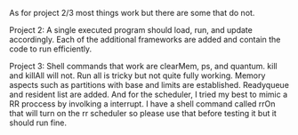 As for project 2/3 most things work but there are some that do not. 


Project 2: A single executed program should load, run, and update accordingly. Each of the additional frameworks are added and contain the
code to run efficiently.


Project 3: Shell commands that work are clearMem, ps, and quantum. kill and killAll will not. Run all is tricky but not quite fully 
working. Memory aspects such as partitions with base and limits are established. Readyqueue and resident list are added. And for the scheduler, I tried my best to mimic a RR proccess by involking a interrupt. I have a shell command called rrOn that will turn on the rr scheduler so please use that before testing it but it should run fine. 

